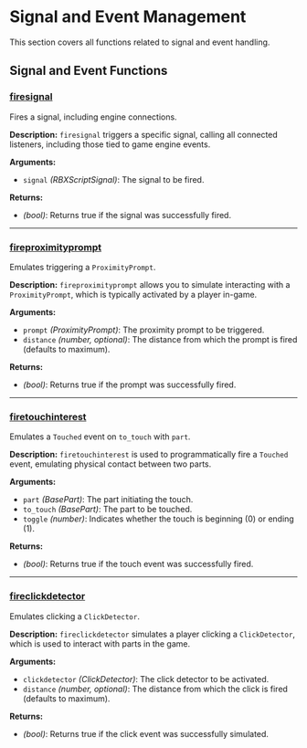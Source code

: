 # Signal and Event Management

This section covers all functions related to signal and event handling.

## Signal and Event Functions

### [firesignal](../examples/firesignal_example.md)
Fires a signal, including engine connections.

**Description:**
`firesignal` triggers a specific signal, calling all connected listeners, including those tied to game engine events.

**Arguments:**
- `signal` *(RBXScriptSignal)*: The signal to be fired.

**Returns:**
- *(bool)*: Returns true if the signal was successfully fired.

---

### [fireproximityprompt](../examples/fireproximityprompt_example.md)
Emulates triggering a `ProximityPrompt`.

**Description:**
`fireproximityprompt` allows you to simulate interacting with a `ProximityPrompt`, which is typically activated by a player in-game.

**Arguments:**
- `prompt` *(ProximityPrompt)*: The proximity prompt to be triggered.
- `distance` *(number, optional)*: The distance from which the prompt is fired (defaults to maximum).

**Returns:**
- *(bool)*: Returns true if the prompt was successfully fired.

---

### [firetouchinterest](../examples/firetouchinterest_example.md)
Emulates a `Touched` event on `to_touch` with `part`.

**Description:**
`firetouchinterest` is used to programmatically fire a `Touched` event, emulating physical contact between two parts.

**Arguments:**
- `part` *(BasePart)*: The part initiating the touch.
- `to_touch` *(BasePart)*: The part to be touched.
- `toggle` *(number)*: Indicates whether the touch is beginning (0) or ending (1).

**Returns:**
- *(bool)*: Returns true if the touch event was successfully fired.

---

### [fireclickdetector](../examples/fireclickdetector_example.md)
Emulates clicking a `ClickDetector`.

**Description:**
`fireclickdetector` simulates a player clicking a `ClickDetector`, which is used to interact with parts in the game.

**Arguments:**
- `clickdetector` *(ClickDetector)*: The click detector to be activated.
- `distance` *(number, optional)*: The distance from which the click is fired (defaults to maximum).

**Returns:**
- *(bool)*: Returns true if the click event was successfully simulated.